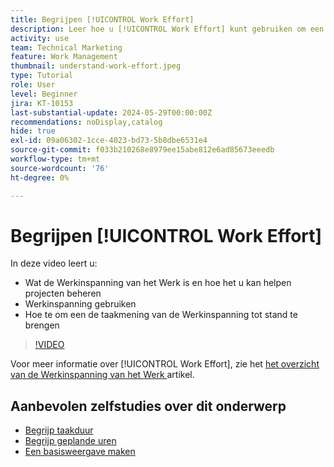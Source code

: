 ```yaml
---
title: Begrijpen [!UICONTROL Work Effort]
description: Leer hoe u [!UICONTROL Work Effort] kunt gebruiken om een ruwe schatting van geplande uren in uw projectchronologie te krijgen.
activity: use
team: Technical Marketing
feature: Work Management
thumbnail: understand-work-effort.jpeg
type: Tutorial
role: User
level: Beginner
jira: KT-10153
last-substantial-update: 2024-05-29T00:00:00Z
recommendations: noDisplay,catalog
hide: true
exl-id: 09a06302-1cce-4023-bd73-5b8dbe6531e4
source-git-commit: f033b210268e8979ee15abe812e6ad85673eeedb
workflow-type: tm+mt
source-wordcount: '76'
ht-degree: 0%

---
```


# Begrijpen [!UICONTROL Work Effort]

In deze video leert u:

* Wat de Werkinspanning van het Werk is en hoe het u kan helpen projecten beheren
* Werkinspanning gebruiken
* Hoe te om een de taakmening van de Werkinspanning tot stand te brengen

>[!VIDEO](https://video.tv.adobe.com/v/3429446/?quality=12&learn=on)

Voor meer informatie over [!UICONTROL Work Effort], zie het [ het overzicht van de Werkinspanning van het Werk ](https://experienceleague.adobe.com/docs/workfront/using/manage-work/tasks/task-information/work-effort.html?lang=en) artikel.

## Aanbevolen zelfstudies over dit onderwerp

* [Begrijp taakduur](/help/manage-work/tasks/understand-task-durations.md)
* [Begrijp geplande uren](/help/manage-work/tasks/understand-planned-hours.md)
* [Een basisweergave maken](/help/reporting/basic-reporting/create-a-basic-view.md)

